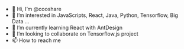 - 👋 Hi, I’m @cooshare
- 👀 I’m interested in JavaScripts, React, Java, Python, Tensorflow, Big Data ... 
- 🌱 I’m currently learning React with AntDesign
- 💞️ I’m looking to collaborate on Tensorflow.js project
- 📫 How to reach me 

<!---
cooshare/cooshare is a ✨ special ✨ repository because its `README.md` (this file) appears on your GitHub profile.
You can click the Preview link to take a look at your changes.
--->
